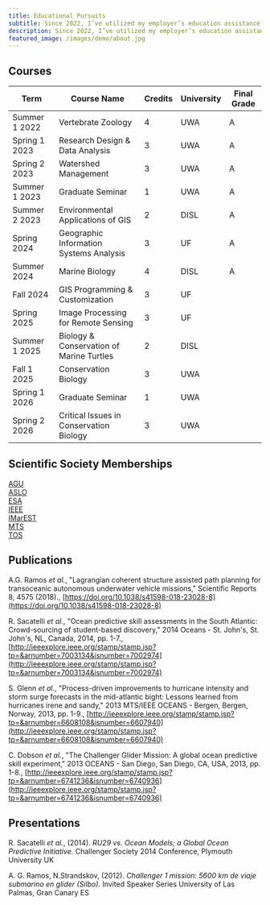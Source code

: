 ```yaml
---
title: Educational Pursuits
subtitle: Since 2022, I’ve utilized my employer’s education assistance program to pursue a Master’s in Conservation Biology from the University of West Alabama and a Graduate Certificate in Geospatial Analysis from the University of Florida. With a Bachelor of Science in Biological Oceanography from Rutgers University (2012), I’m looking to blend my background in marine science with my interest in technology and remote sensing to contribute to protecting coastal and marine habitats amid the challenges of climate change. 
description: Since 2022, I’ve utilized my employer’s education assistance program to pursue a Master’s in Conservation Biology from the University of West Alabama and a Graduate Certificate in Geospatial Analysis from the University of Florida. With a Bachelor of Science in Biological Oceanography from Rutgers University (2012), I’m looking to blend my background in marine science with my interest in technology and remote sensing to contribute to protecting coastal and marine habitats amid the challenges of climate change.
featured_image: /images/demo/about.jpg
---
```


## Courses

| Term            | Course Name                                    | Credits | University | Final Grade |
|-----------------|------------------------------------------------|---------|------------|-------------|
| Summer 1 2022   | Vertebrate Zoology                             |       4 | UWA        | A           |
| Spring 1 2023   | Research Design & Data Analysis                |       3 | UWA        | A           |
| Spring 2 2023   | Watershed Management                           |       3 | UWA        | A           |
| Summer 1 2023   | Graduate Seminar                               |       1 | UWA        | A           |
| Summer 2 2023   | Environmental Applications of GIS              |       2 | DISL       | A           |
| Spring 2024     | Geographic Information Systems Analysis        |       3 | UF         | A           |
| Summer 2024     | Marine Biology                                 |       4 | DISL       | A           |
| Fall 2024       | GIS Programming & Customization                |       3 | UF         |             |
| Spring 2025     | Image Processing for Remote Sensing            |       3 | UF         |             |
| Summer 1 2025   | Biology & Conservation of Marine Turtles       |       2 | DISL       |             |
| Fall 1 2025     | Conservation Biology                           |       3 | UWA        |             |
| Spring 1 2026   | Graduate Seminar                               |       1 | UWA        |             |
| Spring 2 2026   | Critical Issues in Conservation Biology        |       3 | UWA        |             |

## Scientific Society Memberships

[AGU](https://www.agu.org/) \
[ASLO](https://www.aslo.org/) \
[ESA](https://www.esa.org/) \
[IEEE](https://www.ieee.org/) \
[IMarEST](https://www.imarest.org/) \
[MTS](https://www.mtsociety.org/) \
[TOS](https://tos.org/)


## Publications

A.G. Ramos *et al.*, "Lagrangian coherent structure assisted path planning for transoceanic autonomous underwater vehicle missions," Scientific Reports 8, 4575 (2018)., [https://doi.org/10.1038/s41598-018-23028-8](https://doi.org/10.1038/s41598-018-23028-8)

R. Sacatelli *et al.*, "Ocean predictive skill assessments in the South Atlantic: Crowd-sourcing of student-based discovery," 2014 Oceans - St. John's, St. John's, NL, Canada, 2014, pp. 1-7., [http://ieeexplore.ieee.org/stamp/stamp.jsp?tp=&arnumber=7003134&isnumber=7002974](http://ieeexplore.ieee.org/stamp/stamp.jsp?tp=&arnumber=7003134&isnumber=7002974)

S. Glenn *et al.*, "Process-driven improvements to hurricane intensity and storm surge forecasts in the mid-atlantic bight: Lessons learned from hurricanes irene and sandy," 2013 MTS/IEEE OCEANS - Bergen, Bergen, Norway, 2013, pp. 1-9., [http://ieeexplore.ieee.org/stamp/stamp.jsp?tp=&arnumber=6608108&isnumber=6607940](http://ieeexplore.ieee.org/stamp/stamp.jsp?tp=&arnumber=6608108&isnumber=6607940)

C. Dobson *et al.*, "The Challenger Glider Mission: A global ocean predictive skill experiment," 2013 OCEANS - San Diego, San Diego, CA, USA, 2013, pp. 1-8., [http://ieeexplore.ieee.org/stamp/stamp.jsp?tp=&arnumber=6741236&isnumber=6740936](http://ieeexplore.ieee.org/stamp/stamp.jsp?tp=&arnumber=6741236&isnumber=6740936)


## Presentations

R. Sacatelli *et al.*, (2014). *RU29 vs. Ocean Models; a Global Ocean Predictive Initiative.* Challenger Society 2014 Conference, Plymouth University UK

A. G. Ramos, N.Strandskov, (2012). *Challenger 1 mission: 5600 km de viaje submarino en glider (Silbo).* Invited Speaker Series University of Las Palmas, Gran Canary ES
